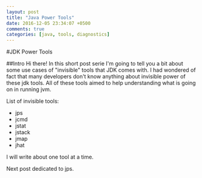 ```yaml
---
layout: post
title: "Java Power Tools"
date: 2016-12-05 23:34:07 +0500
comments: true
categories: [java, tools, diagnostics]
---
```


#JDK Power Tools

##Intro
Hi there!
In this short post serie I'm going to tell you a bit about some use cases of "invisible" tools that JDK comes with. 
I had wondered of fact that many developers don't know anything about invisible power of these jdk tools.
All of these tools aimed to help understanding what is going on in running jvm.

List of invisible tools:

* jps
* jcmd
* jstat
* jstack
* jmap
* jhat

I will write about one tool at a time.

Next post dedicated to jps.